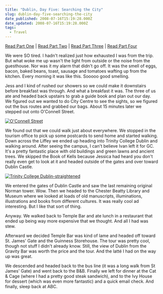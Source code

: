 ```yaml
---
title: "Dublin, Day Five: Searching the City"
slug: dublin-day-five-searching-the-city
date_published: 2008-07-16T15:19:28.000Z
date_updated: 2008-07-16T15:19:28.000Z
tags:
  - Travel
---
```


[Read Part One](/posts/portugal-day-one/) | [Read Part Two](/posts/portugal-day-two-the-wedding/) | [Read Part Three](/posts/portugal-day-three-passport-to-lisbon/) | [Read Part Four](/posts/portugal-dublin-day-four-flight-over-waters/)

We were SO tired. I hadn't realized just how exhausted I was from the trip. But what woke me up wasn't the light from outside or the noise from the guesthouse. Nor was it my alarm that didn't go off. It was the smell of eggs, bacon, baked beans, toast, sausage and tomatoes wafting up from the kitchen. Every morning it was like this. Sooooo good smelling.

Jess and I kind of rushed our showers so we could make it downstairs before breakfast was through. And what a breakfast it was. The three of us ate and headed back upstairs to grab a guide book and plan out our day. We figured out we wanted to do City Centre to see the sights, so we figured out the bus routes and grabbed our bags. About 15 minutes later we stepped out onto O'Connell Street.

[![O'Connell Street](http://farm4.static.flickr.com/3222/2662232371_47a1fb04ec.jpg)](http://www.flickr.com/photos/asilentthing/2662232371/)

We found out that we could walk just about everywhere. We stopped in the tourism office to pick up some postcards to send home and started walking. Down across the Liffey we ended up heading into Trinity College Dublin and walking around. After seeing the campus, I can't believe Ivan left it for GC. It's a pretty fantastic place with old buildings and green lawns and ancient trees. We skipped the Book of Kells because Jessica had heard you don't really even get to look at it and headed outside of the gates and over toward Dublin Castle.

[![Trinity College Dublin-straightened](http://farm4.static.flickr.com/3041/2675443550_96316e9869.jpg)](http://www.flickr.com/photos/asilentthing/2675443550/)

We entered the gates of Dublin Castle and saw the last remaining original Norman tower. Wow. Then we headed to the Chester Beatty Library and Museum where we looked at loads of old manuscripts, illuminations, illustrations and books from different cultures. It was really cool ad interesting. But I like that sort of thing.

Anyway. We walked back to Temple Bar and ate lunch in a restaurant that ended up being way more expensive that we thought. And all I had was stew.

Afterward we decided Temple Bar was kind of lame and headed off toward St. James' Gate and the Guinness Storehouse. The tour was pretty cool, though not stuff I didn't already know. Still, the view of Dublin from the Gravity Bar was worth the price and the tour. And the latté I had on the way up was great.

We descended and headed back to the bus line (it was a long walk from St James' Gate) and went back to the B&B. Finally we left for dinner at the Cat & Cage (where I had a pretty good steak sandwich), and to the Ivy House for dessert (which was even more fantastic) and a quick email check. And finally, sleep back at ABC.
